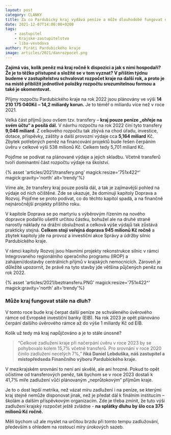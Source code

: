 ```yaml
---
layout: post
category: CLANKY
title: Za co Pardubický kraj vydává peníze a může dlouhodobě fungovat na dluh?
date: 2021-12-07T14:00:00+0200
tags: 
    - zastupitel
    - Krajske-zastupitelstvo
    - liba-vevodova
author: Piráti Pardubického kraje
image: articles/2021/danrozpocet.png
---
```


**Zajímá vás, kolik peněz má kraj ročně k dispozici a jak s nimi hospodaří? Že je to těžko přístupné a složité se v tom vyznat? V příštím týdnu budeme v zastupitelstvu schvalovat rozpočet kraje na další rok, a proto je na místě přiblížit jednotlivé položky rozpočtu srozumitelnou formou a také je okomentovat.**

Příjmy rozpočtu Pardubického kraje na rok 2022 jsou plánovány ve výši **14 210 175 040Kč – 14,2 miliardy korun.** Je to téměř o miliardu více než v roce 2021. 

Velká část příjmů jsou ovšem tzv. transfery – **kraj pouze peníze „ohřeje na svém účtu“ a posílá dál.** V návrhu rozpočtu na rok 2022 činí tyto transfery **9,046 miliard**. Z celkového rozpočtu tak zbývá na chod úřadu, investice, dotace, příspěvky, záštity a další provozní výdaje cca **5,164 miliard** Kč. Zbytek potřebných peněz na financování projektů bude řešen čerpáním úvěru v celkové výši 538 milionů Kč. Celkem tedy 5,701 miliard Kč.

Pojďme se podívat na plánované výdaje a jejich skladbu. Včetně transferů tvoří dominantní část rozpočtu výdaje na školství.

{% asset 'articles/2021/transfery.png' magick:resize='751x422^' magick:gravity='north' alt='trendy'%}


Víme ale, že transfery kraj pouze posílá dál, a tak je zajímavější pohled na výdaje od nich očištěné. Zde se ukazuje, že dominují kapitoly Doprava a Rozvoj. Pojďme se proto podívat, co do těchto kapitol spadá, a na finančně nejnáročnější projekty příštího roku.

V kapitole Doprava se po martyriu s výběrovým řízením na nového dopravce podařilo ušetřit určitou částku, bohužel ale na druhé straně narostly náklady na drážní obslužnost a celková výše výdajů tak zůstává prakticky stejná. **Celkem stojí veřejná doprava 945 milionů Kč ročně** a zbytek kapitoly jde na provoz a investiční akce Správy a údržby silnic Pardubického kraje.

V rámci kapitoly Rozvoj jsou hlavními projekty rekonstrukce silnic v rámci Integrovaného regionálního operačního programu (IROP) a zahájení/dostavby centrálních příjmů v krajských nemocnicích. Zároveň je důležité upozornit, že právě na tyto stavby jde většina půjčených peněz na rok 2022.

{% asset 'articles/2021/beztransferu.PNG' magick:resize='751x422^' magick:gravity='north' alt='trendy'%}


### Může kraj fungovat stále na dluh?

V tomto roce bude kraj čerpat další peníze ze schváleného úvěrového rámce od Evropské investiční banky (EIB). Na rok 2023 je opět plánováno čerpání dalšího úvěrového rámce až do výše 1 miliardy Kč od EIB. 

Kolik už tedy má kraj napůjčováno a je to stále únosné? 
>“Celkové zadlužení kraje při načerpání úvěru v roce 2023 by se pohybovalo kolem 15,7% včetně transferů. Pro srovnání v roce 2020 činilo zadlužení necelých 7%,” **říká Daniel Lebduška, náš zastupitel a místopředseda Finančního výboru Pardubického kraje.** 

V mezikrajském srovnání to není ani skvělé, ale ani hrozné. Pokud to opět očistíme od transferových peněz, tak bychom se v roce 2023 dostali k 41,7% míře zadlužení vůči plánovaným „neprůtokovým“ příjmům kraje. 

Je to o dost lepší metrika, než vázat míru zadlužení i na peníze, se kterými kraj stejně nemůže disponovat jinak, než je předat dál k finálním institucím – školám a dalším příspěvkovým organizacím. Zde je třeba zmínit, že tuto výši zadlužení krajský rozpočet ještě zvládne - **na splátky dluhu by šlo cca 375 milionů Kć ročně.**

 Měli bychom už ale myslet na určitou brzdu při tomto tempu zadlužování, především s ohledem na rostoucí míry úrokových sazeb.
